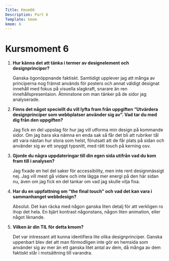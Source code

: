 ```yaml
---
Title: Kmom06
Description: Part 6
Template: kmom
kmom: 6
---
```


Kursmoment 6
==================

1. **Hur känns det att tänka i termer av designelement och designprinciper?**

    Ganska ögonöppnande faktiskt. Samtidigt upplever jag att många av principerna nog främst används för posters och annat väldigt designat innehåll med fokus på visuella slagkraft, snarare än ren innehållspresentaion. Åtminstone om man tänker på de sidor jag analyserade.

2. **Finns det något speciellt du vill lyfta fram från uppgiften “Utvärdera designprinciper som webbplatser använder sig av”. Vad tar du med dig från den uppgiften?**

    Jag fick en del uppslag för hur jag vill utforma min design på kommande sidor. Om jag bara ska nämna en enda sak så får det bli att rubriker tål att vara nästan hur stora som helst, förutsatt att de får plats på sidan och använder sig av ett snyggt typsnitt, med rätt touch på kerning osv.

3. **Gjorde du några uppdateringar till din egen sida utifrån vad du kom fram till i analysen?**

    Jag fixade en hel del saker för accessibility, men inte rent designmässigt nej. Jag vill mest gå vidare och inte lägga mer energi på den här sidan nu, även om jag fick en del tankar om vad jag skulle vilja fixa.

4. **Har du en uppfattning om “the final touch” och vad det kan vara i sammanhanget webbdesign?**

    Absolut. Det kan räcka med någon ganska liten detalj för att verkligen ro ihop det hela. En bjärt kontrast någonstans, någon liten animation, eller något liknande.

5. **Vilken är din TIL för detta kmom?**

    Det var intressant att kunna identifiera lite olika designprinciper. Ganska uppenbart blev det att man förmodligen inte gör en hemsida som använder sig av mer än ett ganska litet antal av dem, då många av dem faktiskt står i motsättning till varandra.
